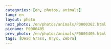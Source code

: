 ```yaml
---
categories: [en, photos, animals]
lang: en
layout: photo
next_photo: /en/photos/animals/P0000362.html
picname: P0000405
prev_photo: /en/photos/animals/P0000406.html
tags: [Dead Grass, Oryx, Zebra]
---
```

